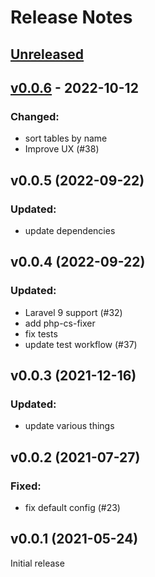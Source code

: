 # Release Notes

## [Unreleased](https://github.com/cuonggt/laravel-dibi/compare/v0.0.6...master)
## [v0.0.6](https://github.com/cuonggt/laravel-dibi/compare/v0.0.5...v0.0.6) - 2022-10-12
### Changed:
- sort tables by name
- Improve UX (#38)
## v0.0.5 (2022-09-22)
### Updated:
- update dependencies
## v0.0.4 (2022-09-22)
### Updated:
- Laravel 9 support (#32)
- add php-cs-fixer
- fix tests
- update test workflow (#37)
## v0.0.3 (2021-12-16)
### Updated:
- update various things
## v0.0.2 (2021-07-27)
### Fixed:
- fix default config (#23)
## v0.0.1 (2021-05-24)
Initial release
